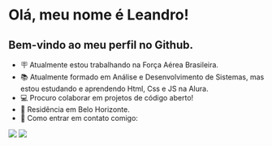 # Olá, meu nome é Leandro!
## Bem-vindo ao meu perfil no Github.

- 🪧 Atualmente estou trabalhando na Força Aérea Brasileira.
- 📚 Atualmente formado em Análise e Desenvolvimento de Sistemas, mas estou estudando e aprendendo Html, Css e JS na Alura.
- 💻 Procuro colaborar em projetos de código aberto!
- 📌 Residência em Belo Horizonte.
- 📨 Como entrar em contato comigo:
<div>
  <a href="https://instagram.com" target="_blank"><img loading="lazy" src="https://img.shields.io/badge/-Instagram-%23E4405F?style=for-the-badge&logo=instagram&logoColor=white" target="_blank"></a>
  <a href="https://www.linkedin.com/in/leandro-mendes-7a93342a2/" target="_blank"><img loading="lazy" src="https://img.shields.io/badge/-LinkedIn-%230077B5?style=for-the-badge&logo=linkedin&logoColor=white" target="_blank"></a>   
</div>

